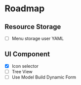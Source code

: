 # Roadmap

## Resource Storage
- [ ] Menu storage user YAML

## UI Component 
- [x] Icon selector
- [ ] Tree View
- [ ] Use Model Build Dynamic Form 